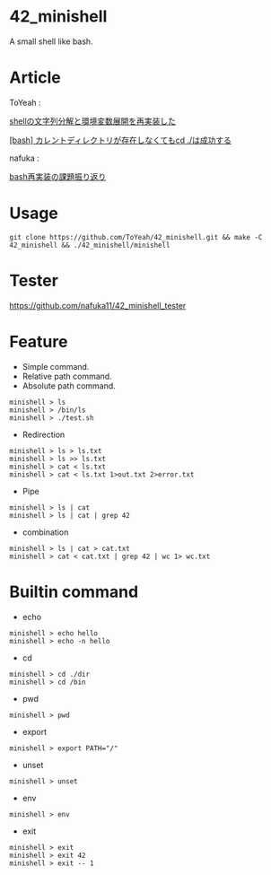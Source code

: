 # 42_minishell
A small shell like bash.

# Article
ToYeah :
    
[shellの文字列分解と環境変数展開を再実装した](https://qiita.com/ToYeah0102/items/4c980440ed790d110a7f)

[[bash] カレントディレクトリが存在しなくてもcd ./は成功する
](https://qiita.com/ToYeah0102/items/1e81b2c1d5ce40268eed)

nafuka :

[bash再実装の課題振り返り](https://nafuka.hatenablog.com/entry/2021/03/29/194200)

# Usage

```
git clone https://github.com/ToYeah/42_minishell.git && make -C 42_minishell && ./42_minishell/minishell
```

# Tester
https://github.com/nafuka11/42_minishell_tester


# Feature

* Simple command.  
* Relative path command.  
* Absolute path command.  
```
minishell > ls
minishell > /bin/ls
minishell > ./test.sh
```
* Redirection

```
minishell > ls > ls.txt
minishell > ls >> ls.txt
minishell > cat < ls.txt
minishell > cat < ls.txt 1>out.txt 2>error.txt
```
* Pipe
```
minishell > ls | cat
minishell > ls | cat | grep 42
```
* combination
```
minishell > ls | cat > cat.txt
minishell > cat < cat.txt | grep 42 | wc 1> wc.txt
```

# Builtin command

* echo
```
minishell > echo hello
minishell > echo -n hello
```

* cd 
```
minishell > cd ./dir
minishell > cd /bin
```

* pwd
```
minishell > pwd
```

* export
```
minishell > export PATH="/"
```

* unset
```
minishell > unset
```

* env
```
minishell > env
```

* exit

```
minishell > exit
minishell > exit 42
minishell > exit -- 1
```
